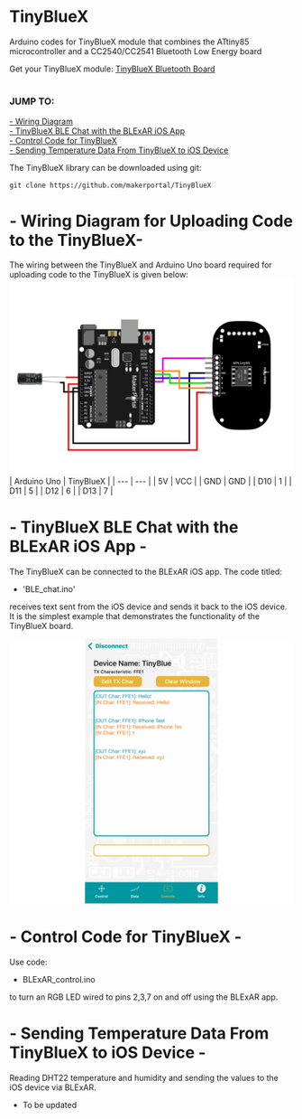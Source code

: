 # TinyBlueX
Arduino codes for TinyBlueX module that combines the ATtiny85 microcontroller and a CC2540/CC2541 Bluetooth Low Energy board

Get your TinyBlueX module: [TinyBlueX Bluetooth Board](https://makersportal.com/shop/tinybluex-module-attiny85-ble) <br>

# 
### JUMP TO:
<a href="#wiring">- Wiring Diagram</a><br>
<a href="#example">- TinyBlueX BLE Chat with the BLExAR iOS App</a><br>
<a href="#control">- Control Code for TinyBlueX</a><br>
<a href="#data">- Sending Temperature Data From TinyBlueX to iOS Device</a><br>

The TinyBlueX library can be downloaded using git:

    git clone https://github.com/makerportal/TinyBlueX

<a id="wiring"></a>
# - Wiring Diagram for Uploading Code to the TinyBlueX-

The wiring between the TinyBlueX and Arduino Uno board required for uploading code to the TinyBlueX is given below:
![TinyBlueX Arduino Wiring](/images/TinyBlueX_arduino_uno_wiring.jpg)
| Arduino Uno | TinyBlueX |
| --- | --- |
| 5V | VCC |
| GND | GND | 
| D10 | 1 |
| D11 | 5 |
| D12 | 6 |
| D13 | 7 |

<a id="example"></a>
# - TinyBlueX BLE Chat with the BLExAR iOS App -
The TinyBlueX can be connected to the BLExAR iOS app. The code titled:
- 'BLE_chat.ino'

receives text sent from the iOS device and sends it back to the iOS device. It is the simplest example that demonstrates the functionality of the TinyBlueX board.

![TinyBlueX BLE Chat](/images/tinybluex_BLE_chat.jpeg)

<a id="control"></a>
# - Control Code for TinyBlueX -
Use code: 
- BLExAR_control.ino

to turn an RGB LED wired to pins 2,3,7 on and off using the BLExAR app. 

<a id="data"></a>
# - Sending Temperature Data From TinyBlueX to iOS Device -
Reading DHT22 temperature and humidity and sending the values to the iOS device via BLExAR.

- To be updated
